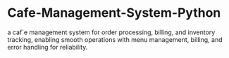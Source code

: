 # Cafe-Management-System-Python
a caf´e management system for order processing, billing, and inventory tracking, enabling smooth operations  with menu management, billing, and error handling for reliability.
